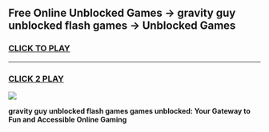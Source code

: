 
## Free Online Unblocked Games → gravity guy unblocked flash games → Unblocked Games
<h3>
<a href="https://premium.freeplayer.one?title=gravity_guy_unblocked_flash_games&ref=21F">CLICK TO PLAY</a></h3>
<hr>

<h3>
<a href="https://premium.freeplayer.one?title=gravity_guy_unblocked_flash_games&ref=21F">CLICK 2 PLAY</a>
  
</h3>

<a href="https://premium.freeplayer.one?title=gravity_guy_unblocked_flash_games&ref=21F/"><img src="https://clearcache.store/games.png"></a>


**gravity guy unblocked flash games games unblocked: Your Gateway to Fun and Accessible Online Gaming**

